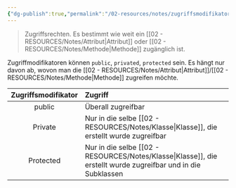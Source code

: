```yaml
---
{"dg-publish":true,"permalink":"/02-resources/notes/zugriffsmodifikator/","tags":["code/java","code/python","code/OOP"],"updated":"2024-10-25T11:26:04.694+02:00"}
---
```


> Zugriffsrechten.
> Es bestimmt wie weit ein [[02 - RESOURCES/Notes/Attribut\|Attribut]] oder [[02 - RESOURCES/Notes/Methode\|Methode]] zugänglich ist.

Zugriffmodifikatoren können `public`, `privated`, `protected` sein. 
Es hängt nur davon ab, wovon man die [[02 - RESOURCES/Notes/Attribut\|Attribut]]/[[02 - RESOURCES/Notes/Methode\|Methode]] zugreifen möchte.

| Zugriffsmodifikator | Zugriff                                                                          |
| :-----------------: | :------------------------------------------------------------------------------- |
|       public        | Überall zugreifbar                                                               |
|       Private       | Nur in die selbe [[02 - RESOURCES/Notes/Klasse\|Klasse]], die erstellt wurde zugreifbar                       |
|      Protected      | Nur in die selbe [[02 - RESOURCES/Notes/Klasse\|Klasse]], die erstellt wurde zugreifbar und in die Subklassen |
